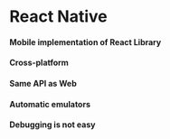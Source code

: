 # React Native

#### Mobile implementation of React Library
#### Cross-platform
#### Same API as Web
#### Automatic emulators



#### Debugging is not easy
### #